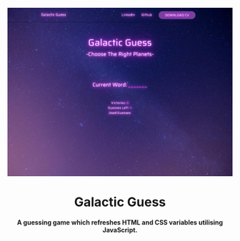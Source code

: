 <h1 align="center">
<br>
  <img src="assets/img/galactic_guess_snapshot.png" width="600">
  <br>
    <br>
  Galactic Guess 
  <br>
</h1>

<h4 align="center">A guessing game which refreshes HTML and CSS variables utilising JavaScript.</h4>